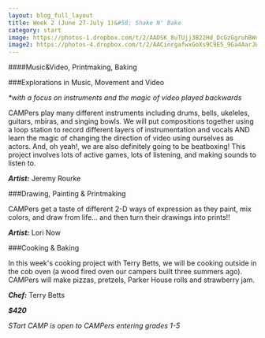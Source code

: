 ```yaml
---
layout: blog_full_layout
title: Week 2 (June 27-July 1)&#58; Shake N' Bake
category: start
image: https://photos-1.dropbox.com/t/2/AADSK_8uTUjj3B22Hd_DcGzGgruhBWuatBR1l5xKXY6B4g/12/96179569/jpeg/32x32/1/_/1/2/P1140013.jpg/EPPnz0oYvrYBIAIoAg/kS1sKYmQBR4dFKUmOhqSiFSsvCQbvcCU8oBcJ4liOho?size=1024x768&size_mode=3
image2: https://photos-4.dropbox.com/t/2/AACinrgafwxGoXs9C9E5_9Ga4AarJW0uHazuCSelsDaBtw/12/96179569/jpeg/256x256/1/_/1/2/IMG_1730.JPG/EPPnz0oY2bYBIAIoAg/aguxpN63ADAyuslge8ReESPRpSaDhiWjvQY2THbku3I?size_mode=3&size=2048x1536
---
```


####Music&Video, Printmaking, Baking

###Explorations in Music, Movement and Video

_*with a focus on instruments and the magic of video played backwards_

CAMPers play many different instruments including drums, bells, ukeleles, guitars, mbiras, and singing bowls. We will put compositions together using a loop station to record different layers of instrumentation and vocals AND learn the magic of changing the direction of video using ourselves as actors. And, oh yeah!, we are also definitely going to be beatboxing! This project involves lots of active games, lots of listening, and making sounds to listen to. 

**_Artist:_** Jeremy Rourke


###Drawing, Painting & Printmaking

CAMPers get a taste of different 2-D ways of expression as they paint, mix colors, and draw from life... and then turn their drawings into prints!! 

**_Artist:_** Lori Now


###Cooking & Baking

In this week's cooking project with Terry Betts, we will be cooking outside in the cob oven (a wood fired oven our campers built three summers ago). CAMPers will make pizzas, pretzels, Parker House rolls and strawberry jam. 

**_Chef:_** Terry Betts

**_$420_**
 

*STart CAMP is open to CAMPers entering grades 1-5*
